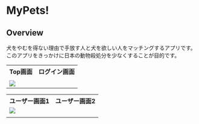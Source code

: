 <h1>MyPets!</h1>

<h2>Overview</h2>

<p>犬をやむを得ない理由で手放す人と犬を欲しい人をマッチングするアプリです。<br/>
このアプリをきっかけに日本の動物殺処分を少なくすることが目的です。
</p>

<table>
<tr>
<th>Top画面</th>
<th>ログイン画面</th>
<!-- <th>ユーザー画面</th>
<th>他ユーザー詳細画面</th>
<th>検索画面</th>
<th>ワンちゃんの詳細画面</th> -->

</tr>

<tr>
<td><img　src="/Top画面 .png"></td>
</tr>

<tr>
<td><img src="/"></td>
</tr>

</table>

<table>
<tr>
<th>ユーザー画面1</th>
<th>ユーザー画面2</th>

</tr>

<tr>
<td><img src="/public/プロフィール画面.png"></td>
</tr>

<tr>
<td><img src="></td>
</tr>

</table>
<table>
<tr>

<th>検索画面</th>
<th>ワンちゃんの詳細画面</th>
</tr>

<tr>

<td><img></td>
<td><img></td>
</tr>
</table>
